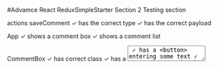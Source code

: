 #Advamce React ReduxSimpleStarter
Section 2 Testing section

  actions
    saveComment
      ✓ has the correct type
      ✓ has the correct payload

  App
    ✓ shows a comment box
    ✓ shows a comment list

  CommentBox
    ✓ has correct class
    ✓ has a <textarea>
    ✓ has a <button>
    entering some text
      ✓ shows the text in the textarea
      ✓ when submited clears the input

  CommentList
    ✓ shows an <li> for each comment
    ✓ shows each comment that is provided

  Comments Reducer
    ✓ handles action with uknown type
    ✓ handles action of type SAVE_COMMENT


# ReduxSimpleStarter

Interested in learning [Redux](https://www.udemy.com/react-redux/)?

### Getting Started

There are two methods for getting started with this repo.

#### Familiar with Git?
Checkout this repo, install dependencies, then start the gulp process with the following:

```
> git clone https://github.com/StephenGrider/ReduxSimpleStarter.git
> cd ReduxSimpleStarter
> npm install
> npm start
```

#### Not Familiar with Git?
Click [here](https://github.com/StephenGrider/ReactStarter/releases) then download the .zip file.  Extract the contents of the zip file, then open your terminal, change to the project directory, and:

```
> npm install
> npm start
```
